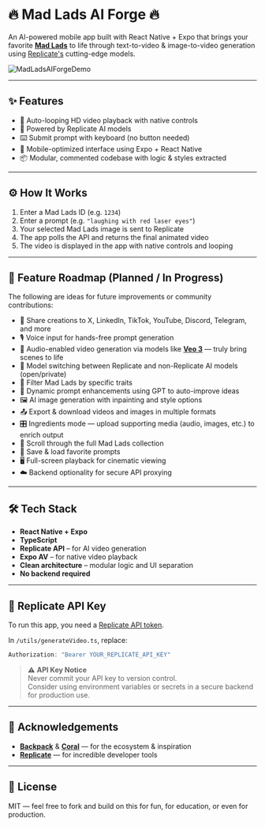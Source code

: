 # 🔥 Mad Lads AI Forge 🔥

An AI-powered mobile app built with React Native + Expo that brings your favorite [**Mad Lads**](https://www.tensor.trade/trade/madlads) to life through text-to-video & image-to-video generation using [Replicate's](https://replicate.com/) cutting-edge models.

![MadLadsAIForgeDemo](https://github.com/user-attachments/assets/15cf860a-bc42-4a40-996c-b928ad72ea4f)

---

## ✨ Features

- 🔁 Auto-looping HD video playback with native controls
- 🧠 Powered by Replicate AI models
- ⌨️ Submit prompt with keyboard (no button needed)
- 📱 Mobile-optimized interface using Expo + React Native
- 📦 Modular, commented codebase with logic & styles extracted

---

## ⚙️ How It Works

1. Enter a Mad Lads ID (e.g. `1234`)
2. Enter a prompt (e.g. `"laughing with red laser eyes"`)
3. Your selected Mad Lads image is sent to Replicate
4. The app polls the API and returns the final animated video
5. The video is displayed in the app with native controls and looping

---

## 🧪 Feature Roadmap (Planned / In Progress)

The following are ideas for future improvements or community contributions:

- 📱 Share creations to X, LinkedIn, TikTok, YouTube, Discord, Telegram, and more
- 🎙️ Voice input for hands-free prompt generation
- 🎥 Audio-enabled video generation via models like [**Veo 3**](https://deepmind.google/models/veo/) — truly bring scenes to life
- 🧩 Model switching between Replicate and non-Replicate AI models (open/private)
- 🔎 Filter Mad Lads by specific traits
- 🧠 Dynamic prompt enhancements using GPT to auto-improve ideas
- 🖼️ AI image generation with inpainting and style options
- 📤 Export & download videos and images in multiple formats
- 🎛️ Ingredients mode — upload supporting media (audio, images, etc.) to enrich output
- 📜 Scroll through the full Mad Lads collection
- 💾 Save & load favorite prompts
- 🖥️ Full-screen playback for cinematic viewing
- ☁️ Backend optionality for secure API proxying

---

## 🛠️ Tech Stack

- **React Native + Expo**  
- **TypeScript**  
- **Replicate API** – for AI video generation  
- **Expo AV** – for native video playback  
- **Clean architecture** – modular logic and UI separation  
- **No backend required**

---

## 🔐 Replicate API Key

To run this app, you need a [Replicate API token](https://replicate.com/account/api-tokens).

In `/utils/generateVideo.ts`, replace:

```ts
Authorization: "Bearer YOUR_REPLICATE_API_KEY"
```
> ⚠️ **API Key Notice**  
> Never commit your API key to version control.  
> Consider using environment variables or secrets in a secure backend for production use.

---

## 🤝 Acknowledgements

- [**Backpack**](https://github.com/backpack-exchange) & [**Coral**](https://github.com/coral-xyz) — for the ecosystem & inspiration  
- [**Replicate**](https://github.com/replicate) — for incredible developer tools  

---

## 🪪 License

MIT — feel free to fork and build on this for fun, for education, or even for production.
